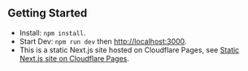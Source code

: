 ## Getting Started

- Install: `npm install`.
- Start Dev: `npm run dev`  then [http://localhost:3000](http://localhost:3000).
- This is a static Next.js site hosted on Cloudflare Pages, see [Static Next.js site on Cloudflare Pages](https://developers.cloudflare.com/pages/framework-guides/nextjs/deploy-a-static-nextjs-site/).

